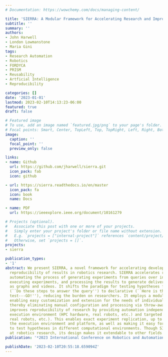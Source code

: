 ```yaml
---
# Documentation: https://wowchemy.com/docs/managing-content/

title: 'SIERRA: A Modular Framework for Accelerating Research and Improving Reproducibility'
subtitle: ''
summary: ''
authors:
- John Harwell
- London Lowmanstone
- Maria Gini
tags:
- Research Automation
- Robotics
- FORDYCA
- PRISM
- Reusability
- Artficial Intelligence
- Reproducibility

categories: []
date: '2023-01-01'
lastmod: 2023-02-10T14:13:23-06:00
featured: true
draft: false

# Featured image
# To use, add an image named `featured.jpg/png` to your page's folder.
# Focal points: Smart, Center, TopLeft, Top, TopRight, Left, Right, BottomLeft, Bottom, BottomRight.
image:
  caption: ''
  focal_point: ''
  preview_only: false

links:
- name: Github
  url: https://github.com/jharwell/sierra.git
  icon_pack: fab
  icon: github

- url: https://sierra.readthedocs.io/en/master
  icon_pack: fa
  icon: book
  name: Docs

- name: PDF
  url: https://ieeexplore.ieee.org/document/10161279

# Projects (optional).
#   Associate this post with one or more of your projects.
#   Simply enter your project's folder or file name without extension.
#   E.g. `projects = ["internal-project"]` references `content/project/deep-learning/index.md`.
#   Otherwise, set `projects = []`.
projects:
- sierra

publication_types:
- '1'
abstract: We present SIERRA, a novel framework for accelerating development and improving
  reproducibility of results in robotics research. SIERRA accelerates research by
  automating the process of generating experiments from queries over independent variables(s),
  executing experiments, and processing the results to generate deliverables such
  as graphs and videos. It shifts the paradigm for testing hypotheses from procedural
  (``Do these steps to answer the query'') to declarative (``Here is the query to
  test---GO!''), reducing the burden on researchers. It employs a modular architecture
  enabling easy customization and extension for the needs of individual researchers,
  thereby eliminating manual configuration and processing via throw-away scripts.  SIERRA
  improves reproducibility of research by providing automation independent of the
  execution environment (HPC hardware, real robots, etc.) and targeted platform (simulator,
  real robots, etc.). This enables exact experiment replication, up to the limit of
  the execution environment and platform, as well as making it easy for researchers
  to test hypotheses in different computational environments. Though SIERRA is targeted
  at robotics research, its design makes it extendable to other fields.
publication: '*2023 International Conference on Robotics and Automation (ICRA)*'

publishDate: '2023-02-10T20:55:18.659094Z'
---
```

